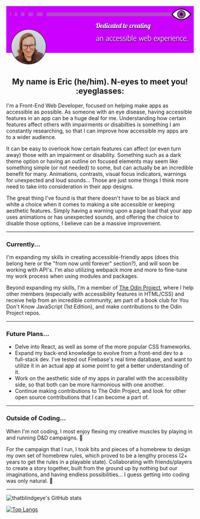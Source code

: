 <img alt="A banner with the text, 'dedicated to creating an accessible web experience.'" src="./banner.png">

<h2 align="center">My name is Eric (he/him). N-eyes to meet you! :eyeglasses:</h2>

I'm a Front-End Web Developer, focused on helping make apps as accessible as possible. As someone with an eye disease, having accessible features in an app can be a huge deal for me. Understanding how certain features affect others with impairments or disabilties is something I am constantly researching, so that I can improve how accessible my apps are to a wider audience.

It can be easy to overlook how certain features can affect (or even turn away) those with an impairment or disability. Something such as a dark theme option or having an outline on focused elements may seem like something simple (or not needed) to some, but can actually be an incredible benefit for many. Animations, contrasts, visual focus indicators, warnings for unexpected and loud sounds... Those are just some things I think more need to take into consideration in their app designs.

The great thing I've found is that there doesn't have to be as black and white a choice when it comes to making a site accessible or keeping aesthetic features. Simply having a warning upon a page load that your app uses animations or has unexpected sounds, and offering the choice to disable those options, I believe can be a massive improvement.

---

### Currently...

I'm expanding my skills in creating accessible-friendly apps (does this belong here or the "from now until forever" section?), and will soon be working with API's. I'm also utilizing webpack more and more to fine-tune my work process when using modules and packages.

Beyond expanding my skills, I'm a member of [The Odin Project](https://www.theodinproject.com/), where I help other members (especially with accessibility features in HTML/CSS) and receive help from an incredible community, am part of a book club for You Don't Know JavaScript (1st Edition), and make contributions to the Odin Project repos.

---

### Future Plans...

- Delve into React, as well as some of the more popular CSS frameworks.
- Expand my back-end knowledge to evolve from a front-end dev to a full-stack dev. I've tested out Firebase's real time database, and want to utilize it in an actual app at some point to get a better understanding of it.
- Work on the aesthetic side of my apps in parallel with the accessibility side, so that both can be more harmonious with one another.
- Continue making contributions to The Odin Project, and look for other open source contributions that I can become a part of.

---

### Outside of Coding...

When I'm not coding, I most enjoy flexing my creative muscles by playing in and running D&D campaigns. :game_die:

For the campaign that I run, I took bits and pieces of a homebrew to design my own set of homebrew rules, which proved to be a lengthy process (2+ years to get the rules in a playable state). Collaborating with friends/players to create a story together, built from the ground up by nothing but our imaginations, and having endless possibilities... I guess getting into coding was only natural. :game_die:

---

![thatblindgeye's GitHub stats](https://github-readme-stats.vercel.app/api?username=thatblindgeye&hide=stars,contribs,issues&show_icons=true)

[![Top Langs](https://github-readme-stats.vercel.app/api/top-langs/?username=thatblindgeye&layout=compact)](https://github.com/thatblindgeye/github-readme-stats)
